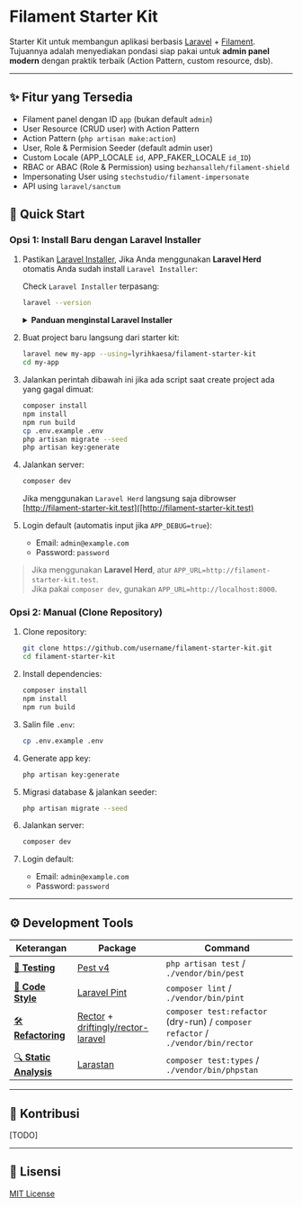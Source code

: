 # Filament Starter Kit

Starter Kit untuk membangun aplikasi berbasis [Laravel](https://laravel.com/) + [Filament](https://filamentphp.com/).  
Tujuannya adalah menyediakan pondasi siap pakai untuk **admin panel modern** dengan praktik terbaik (Action Pattern, custom resource, dsb).

---

## ✨ Fitur yang Tersedia

-   Filament panel dengan ID `app` (bukan default `admin`)
-   User Resource (CRUD user) with Action Pattern
-   Action Pattern (`php artisan make:action`)
-   User, Role & Permision Seeder (default admin user)
-   Custom Locale (APP_LOCALE `id`, APP_FAKER_LOCALE `id_ID`)
-   RBAC or ABAC (Role & Permission) using `bezhansalleh/filament-shield`
-   Impersonating User using `stechstudio/filament-impersonate`
-   API using `laravel/sanctum`

## 🚀 Quick Start

### **Opsi 1: Install Baru dengan Laravel Installer**

1.  Pastikan [Laravel Installer](https://laravel.com/docs/12.x/installation#installing-php), Jika Anda menggunakan **Laravel Herd** otomatis Anda sudah install `Laravel Installer`:

    Check `Laravel Installer` terpasang:

    ```bash
    laravel --version
    ```

    <details>
      <summary><strong>Panduan menginstal Laravel Installer</strong></summary>
      Jika Anda sudah menginstal `PHP` dan `Composer`, Anda dapat menginstal `Laravel Installer` melalui Composer:

    ```bash
    composer global require laravel/installer
    ```

    </details>

2.  Buat project baru langsung dari starter kit:

    ```bash
    laravel new my-app --using=lyrihkaesa/filament-starter-kit
    cd my-app
    ```

3.  Jalankan perintah dibawah ini jika ada script saat create project ada yang gagal dimuat:

    ```bash
    composer install
    npm install
    npm run build
    cp .env.example .env
    php artisan migrate --seed
    php artisan key:generate
    ```

4.  Jalankan server:

    ```bash
    composer dev
    ```

    Jika menggunakan `Laravel Herd` langsung saja dibrowser [http://filament-starter-kit.test]([http://filament-starter-kit.test)

5.  Login default (automatis input jika `APP_DEBUG=true`):
    -   Email: `admin@example.com`
    -   Password: `password`

> Jika menggunakan **Laravel Herd**, atur `APP_URL=http://filament-starter-kit.test`.  
> Jika pakai `composer dev`, gunakan `APP_URL=http://localhost:8000`.

### **Opsi 2: Manual (Clone Repository)**

1. Clone repository:

    ```bash
    git clone https://github.com/username/filament-starter-kit.git
    cd filament-starter-kit
    ```

2. Install dependencies:

    ```bash
    composer install
    npm install
    npm run build
    ```

3. Salin file `.env`:

    ```bash
    cp .env.example .env
    ```

4. Generate app key:

    ```bash
    php artisan key:generate
    ```

5. Migrasi database & jalankan seeder:

    ```bash
    php artisan migrate --seed
    ```

6. Jalankan server:

    ```bash
    composer dev
    ```

7. Login default:

    - Email: `admin@example.com`
    - Password: `password`

---

## ⚙️ Development Tools

| Keterangan                                      | Package                                                                                                                   | Command                                                                          |
| ----------------------------------------------- | ------------------------------------------------------------------------------------------------------------------------- | -------------------------------------------------------------------------------- |
| [🧪 **Testing**](docs/03-test-pest-coverage.md) | [Pest v4](https://pestphp.com/)                                                                                           | `php artisan test` / `./vendor/bin/pest`                                         |
| [🎨 **Code Style**](docs/04-pint-code-style.md) | [Laravel Pint](https://laravel.com/docs/pint)                                                                             | `composer lint` / `./vendor/bin/pint`                                            |
| [🛠 **Refactoring**](docs/06-rector.md)          | [Rector](https://github.com/rectorphp/rector) + [driftingly/rector-laravel](https://github.com/driftingly/rector-laravel) | `composer test:refactor` (dry-run) / `composer refactor` / `./vendor/bin/rector` |
| [🔍 **Static Analysis**](docs/05-larastan.md)   | [Larastan](https://github.com/nunomaduro/larastan)                                                                        | `composer test:types` / `./vendor/bin/phpstan`                                   |

---

## 🤝 Kontribusi

[TODO]

---

## 📜 Lisensi

[MIT License](LICENSE)
